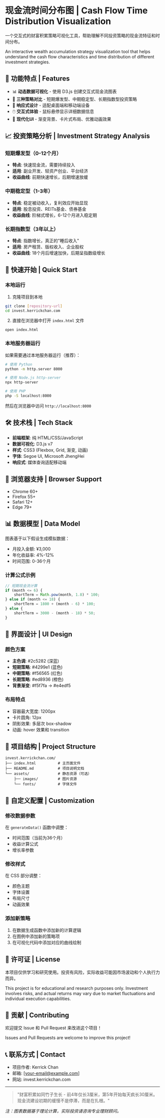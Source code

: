# 现金流时间分布图 | Cash Flow Time Distribution Visualization

一个交互式的财富积累策略可视化工具，帮助理解不同投资策略的现金流特征和时间分布。

An interactive wealth accumulation strategy visualization tool that helps understand the cash flow characteristics and time distribution of different investment strategies.

## 🌟 功能特点 | Features

- 📊 **动态数据可视化** - 使用 D3.js 创建交互式现金流图表
- 🎯 **三种策略对比** - 短期爆发型、中期稳定型、长期指数型投资策略
- 📱 **响应式设计** - 适配桌面端和移动端设备
- 🖱️ **交互式体验** - 鼠标悬停显示详细数据信息
- 🎨 **现代化UI** - 渐变背景、卡片式布局、优雅动画效果

## 📈 投资策略分析 | Investment Strategy Analysis

### 短期爆发型（0-12个月）
- **特点**: 快速现金流，需要持续投入
- **适用**: 副业开发、轻资产创业、平台经济
- **收益曲线**: 前期快速增长，后期增速放缓

### 中期稳定型（1-3年）
- **特点**: 稳定被动收入，复利效应开始显现
- **适用**: 股息投资、REITs基金、债券基金
- **收益曲线**: 阶梯式增长，6-12个月进入稳定期

### 长期指数型（3年以上）
- **特点**: 指数增长，真正的"睡后收入"
- **适用**: 房产租赁、版权收入、企业股权
- **收益曲线**: 18个月后增速加快，后期呈指数级增长

## 🚀 快速开始 | Quick Start

### 本地运行
1. 克隆项目到本地
```bash
git clone [repository-url]
cd invest.kerrickchan.com
```

2. 直接在浏览器中打开 `index.html` 文件
```bash
open index.html
```

### 本地服务器运行
如果需要通过本地服务器运行（推荐）：

```bash
# 使用 Python
python -m http.server 8000

# 使用 Node.js http-server
npx http-server

# 使用 PHP
php -S localhost:8000
```

然后在浏览器中访问 `http://localhost:8000`

## 🛠️ 技术栈 | Tech Stack

- **前端框架**: 纯 HTML/CSS/JavaScript
- **数据可视化**: D3.js v7
- **样式**: CSS3 (Flexbox, Grid, 渐变, 动画)
- **字体**: Segoe UI, Microsoft JhengHei
- **响应式**: 媒体查询适配移动端

## 📱 浏览器支持 | Browser Support

- Chrome 60+
- Firefox 55+
- Safari 12+
- Edge 79+

## 📊 数据模型 | Data Model

图表基于以下假设生成模拟数据：
- 月投入金额: ¥3,000
- 年化收益率: 4%-12%
- 时间范围: 0-36个月

### 计算公式示例
```javascript
// 短期现金流计算
if (month <= 6) {
    shortTerm = Math.pow(month, 1.8) * 100;
} else if (month <= 18) {
    shortTerm = 1800 + (month - 6) * 100;
} else {
    shortTerm = 3000 - (month - 18) * 50;
}
```

## 🎨 界面设计 | UI Design

### 颜色方案
- **主色调**: #2c5282 (深蓝)
- **短期策略**: #4299e1 (蓝色)
- **中期策略**: #f56565 (红色)
- **长期策略**: #ed8936 (橙色)
- **背景渐变**: #f5f7fa → #e4edf5

### 布局特点
- 容器最大宽度: 1200px
- 卡片圆角: 12px
- 阴影效果: 多层次 box-shadow
- 动画: hover 效果和 transition

## 📁 项目结构 | Project Structure

```
invest.kerrickchan.com/
├── index.html          # 主页面文件
├── README.md           # 项目说明文档
└── assets/             # 静态资源（可选）
    ├── images/         # 图片资源
    └── fonts/          # 字体文件
```

## 🔧 自定义配置 | Customization

### 修改数据参数
在 `generateData()` 函数中调整：
- 时间范围（当前为36个月）
- 收益计算公式
- 增长率参数

### 修改样式
在 CSS 部分调整：
- 颜色主题
- 字体设置
- 布局尺寸
- 动画效果

### 添加新策略
1. 在数据生成函数中添加新的计算逻辑
2. 在图例中添加新的策略项
3. 在可视化代码中添加对应的曲线绘制

## 📝 许可证 | License

本项目仅供学习和研究使用。投资有风险，实际收益可能因市场波动和个人执行力而异。

This project is for educational and research purposes only. Investment involves risks, and actual returns may vary due to market fluctuations and individual execution capabilities.

## 🤝 贡献 | Contributing

欢迎提交 Issue 和 Pull Request 来改进这个项目！

Issues and Pull Requests are welcome to improve this project!

## 📞 联系方式 | Contact

- 项目作者: Kerrick Chan
- 邮箱: [your-email@example.com]
- 网站: invest.kerrickchan.com

---

> "财富积累如同竹子生长 - 前4年仅长3厘米，第5年开始每天疯长30厘米。现金流建设初期的缓慢不是停滞，而是在扎根。"

*注：图表数据基于理论计算，实际投资请咨询专业理财顾问。*
